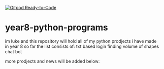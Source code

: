 [![Gitpod Ready-to-Code](https://img.shields.io/badge/Gitpod-Ready--to--Code-blue?logo=gitpod)](https://gitpod.io/#https://github.com/lukehodges/year8-python-programs) 

# year8-python-programs
im luke and this repository will hold all of my python prodjects i have made in year 8
so far the list consists of:
txt based login
finding volume of shapes
chat bot

more prodjects and news will be added below:
